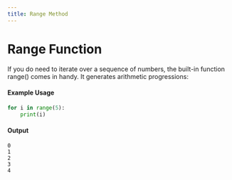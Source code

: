 ```yaml
---
title: Range Method
---
```

# Range Function
If you do need to iterate over a sequence of numbers, the built-in function range() comes in handy. It generates arithmetic progressions:

#### Example Usage
```py
for i in range(5):
    print(i)
```

 #### Output
```text
0
1
2
3
4
```

